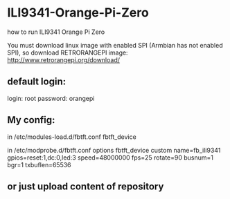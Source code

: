 # ILI9341-Orange-Pi-Zero
how to run ILI9341 Orange Pi Zero

You must download linux image with enabled SPI (Armbian has not enabled SPI), 
so download RETRORANGEPI image:
http://www.retrorangepi.org/download/

default login:
--------------
login: root
password: orangepi


My config:
--------------
in
/etc/modules-load.d/fbtft.conf
fbtft_device

in
/etc/modprobe.d/fbtft.conf 
options fbtft_device custom name=fb_ili9341 gpios=reset:1,dc:0,led:3 speed=48000000 fps=25 rotate=90 busnum=1 bgr=1 txbuflen=65536

or just upload content of repository
--------------

